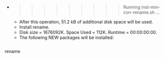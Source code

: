 * >>>>>>>>> Running inst-min-con-rename.sh ...
  * After this operation, 51.2 kB of additional disk space will be used.
  * Install rename.
  * Disk size = 1676092K. Space Used = 112K. Runtime = 00:00:00:00.
  * The following NEW packages will be installed:
  ```bash
rename
  ```
